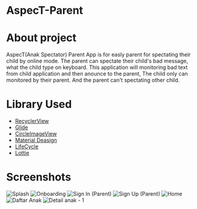 # AspecT-Parent

# About project
AspecT(Anak Spectator) Parent App is for easly parent for spectating their child by online mode. The parent can spectate their child's bad message,
what the child type on keyboard. This application will monitoring bad text from child application and then anounce to the parent,
The child only can monitored by their parent. And the parent can't spectating other child.

# Library Used
- [RecyclerView](https://github.com/aplawtech/aplod)
- [Glide](https://github.com/bumptech/glide)
- [CircleImageView](https://github.com/hdodenhof/CircleImageView)
- [Material Deasign](https://material.io/develop/android)
- [LifeCycle](https://developer.android.com/jetpack/androidx/releases/lifecycle)
- [Lottie](https://lottiefiles.com/)

# Screenshots
![Splash](https://user-images.githubusercontent.com/38045460/121350042-5ecf1e80-c954-11eb-967c-0824c6a5a6c1.png)
![Onboarding](https://user-images.githubusercontent.com/38045460/121350035-5c6cc480-c954-11eb-9f0b-d8170665288c.png)
![Sign In (Parent)](https://user-images.githubusercontent.com/38045460/121350037-5d9df180-c954-11eb-8444-5546c2230294.png)
![Sign Up (Parent)](https://user-images.githubusercontent.com/38045460/121350040-5e368800-c954-11eb-9251-3e054f4e40ba.png)
![Home](https://user-images.githubusercontent.com/38045460/121350025-5b3b9780-c954-11eb-9951-b9a191d59ce1.png)
![Daftar Anak](https://user-images.githubusercontent.com/38045460/121350043-5f67b500-c954-11eb-9397-b1aae3bf5966.png)
![Detail anak - 1](https://user-images.githubusercontent.com/38045460/121350048-61317880-c954-11eb-95d8-8b66f3e0ecfe.png)
